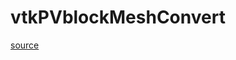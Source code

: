 # vtkPVblockMeshConvert

[source](github.com/OpenFOAM-jp/OpenFOAM-utilities-tutorials-jp/blob/master/v1906/postProcessing/graphics/PVReaders/vtkPVblockMesh/vtkPVblockMeshConvert.C/vtkPVblockMeshConvert.C)



